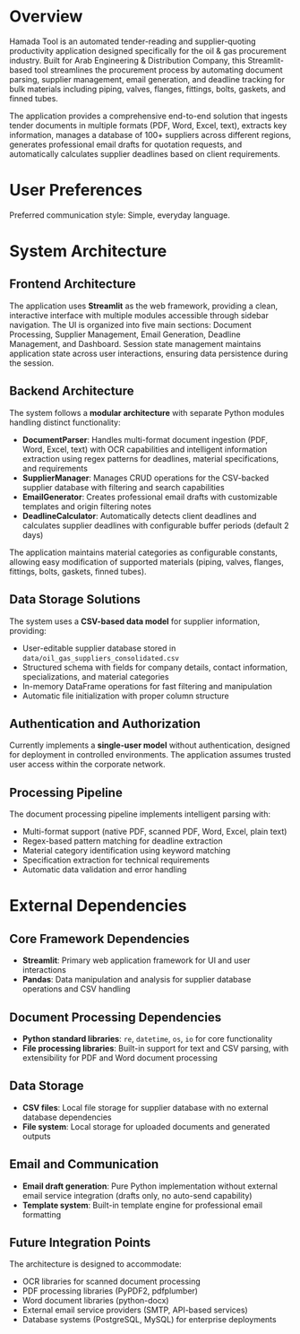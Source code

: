 # Overview

Hamada Tool is an automated tender-reading and supplier-quoting productivity application designed specifically for the oil & gas procurement industry. Built for Arab Engineering & Distribution Company, this Streamlit-based tool streamlines the procurement process by automating document parsing, supplier management, email generation, and deadline tracking for bulk materials including piping, valves, flanges, fittings, bolts, gaskets, and finned tubes.

The application provides a comprehensive end-to-end solution that ingests tender documents in multiple formats (PDF, Word, Excel, text), extracts key information, manages a database of 100+ suppliers across different regions, generates professional email drafts for quotation requests, and automatically calculates supplier deadlines based on client requirements.

# User Preferences

Preferred communication style: Simple, everyday language.

# System Architecture

## Frontend Architecture
The application uses **Streamlit** as the web framework, providing a clean, interactive interface with multiple modules accessible through sidebar navigation. The UI is organized into five main sections: Document Processing, Supplier Management, Email Generation, Deadline Management, and Dashboard. Session state management maintains application state across user interactions, ensuring data persistence during the session.

## Backend Architecture
The system follows a **modular architecture** with separate Python modules handling distinct functionality:

- **DocumentParser**: Handles multi-format document ingestion (PDF, Word, Excel, text) with OCR capabilities and intelligent information extraction using regex patterns for deadlines, material specifications, and requirements
- **SupplierManager**: Manages CRUD operations for the CSV-backed supplier database with filtering and search capabilities
- **EmailGenerator**: Creates professional email drafts with customizable templates and origin filtering notes
- **DeadlineCalculator**: Automatically detects client deadlines and calculates supplier deadlines with configurable buffer periods (default 2 days)

The application maintains material categories as configurable constants, allowing easy modification of supported materials (piping, valves, flanges, fittings, bolts, gaskets, finned tubes).

## Data Storage Solutions
The system uses a **CSV-based data model** for supplier information, providing:
- User-editable supplier database stored in `data/oil_gas_suppliers_consolidated.csv`
- Structured schema with fields for company details, contact information, specializations, and material categories
- In-memory DataFrame operations for fast filtering and manipulation
- Automatic file initialization with proper column structure

## Authentication and Authorization
Currently implements a **single-user model** without authentication, designed for deployment in controlled environments. The application assumes trusted user access within the corporate network.

## Processing Pipeline
The document processing pipeline implements intelligent parsing with:
- Multi-format support (native PDF, scanned PDF, Word, Excel, plain text)
- Regex-based pattern matching for deadline extraction
- Material category identification using keyword matching
- Specification extraction for technical requirements
- Automatic data validation and error handling

# External Dependencies

## Core Framework Dependencies
- **Streamlit**: Primary web application framework for UI and user interactions
- **Pandas**: Data manipulation and analysis for supplier database operations and CSV handling

## Document Processing Dependencies
- **Python standard libraries**: `re`, `datetime`, `os`, `io` for core functionality
- **File processing libraries**: Built-in support for text and CSV parsing, with extensibility for PDF and Word document processing

## Data Storage
- **CSV files**: Local file storage for supplier database with no external database dependencies
- **File system**: Local storage for uploaded documents and generated outputs

## Email and Communication
- **Email draft generation**: Pure Python implementation without external email service integration (drafts only, no auto-send capability)
- **Template system**: Built-in template engine for professional email formatting

## Future Integration Points
The architecture is designed to accommodate:
- OCR libraries for scanned document processing
- PDF processing libraries (PyPDF2, pdfplumber)
- Word document libraries (python-docx)
- External email service providers (SMTP, API-based services)
- Database systems (PostgreSQL, MySQL) for enterprise deployments
